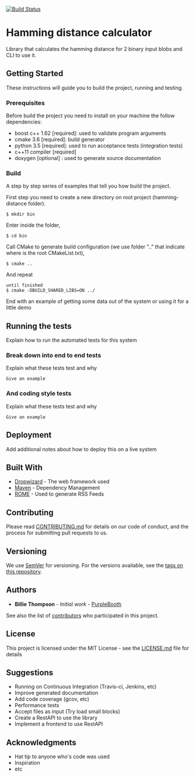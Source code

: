 [![Build Status](https://travis-ci.org/fleith/hamming-distance.svg?branch=master)](https://travis-ci.org/fleith/hamming-distance)

# Hamming distance calculator

Library that calculates the hamming distance for 2 binary input blobs and CLI to use it.

## Getting Started

These instructions will guide you to build the project, running and testing.

### Prerequisites

Before build the project you need to install on your machine the follow dependencies:

* boost c++ 1.62 [required]: used to validate program arguments
* cmake 3.6 [required]: build generator
* python 3.5 [required]: used to run acceptance tests (integration tests)
* c++11 compiler [required]
* doxygen [optional] : used to generate source documentation


### Build

A step by step series of examples that tell you how build the project.

First step you need to create a new directory on root project (hamming-distance folder).

```
$ mkdir bin
```
Enter inside the folder,
```
$ cd bin
```
Call CMake to generate build configuration (we use folder ".." that indicate where is the root CMakeList.txt), 
```
$ cmake ..
```
And repeat

```
until finished
$ cmake -DBUILD_SHARED_LIBS=ON ../
```

End with an example of getting some data out of the system or using it for a little demo

## Running the tests

Explain how to run the automated tests for this system

### Break down into end to end tests

Explain what these tests test and why

```
Give an example
```

### And coding style tests

Explain what these tests test and why

```
Give an example
```

## Deployment

Add additional notes about how to deploy this on a live system

## Built With

* [Dropwizard](http://www.dropwizard.io/1.0.2/docs/) - The web framework used
* [Maven](https://maven.apache.org/) - Dependency Management
* [ROME](https://rometools.github.io/rome/) - Used to generate RSS Feeds

## Contributing

Please read [CONTRIBUTING.md](https://gist.github.com/PurpleBooth/b24679402957c63ec426) for details on our code of conduct, and the process for submitting pull requests to us.

## Versioning

We use [SemVer](http://semver.org/) for versioning. For the versions available, see the [tags on this repository](https://github.com/your/project/tags). 

## Authors

* **Billie Thompson** - *Initial work* - [PurpleBooth](https://github.com/PurpleBooth)

See also the list of [contributors](https://github.com/your/project/contributors) who participated in this project.

## License

This project is licensed under the MIT License - see the [LICENSE.md](LICENSE.md) file for details

## Suggestions

* Running on Continuous Integration (Travis-ci, Jenkins, etc)
* Improve generated documentation
* Add code coverage (gcov, etc)
* Performance tests
* Accept files as input (Try load small blocks)
* Create a RestAPI to use the library
* Implement a frontend to use RestAPI

## Acknowledgments

* Hat tip to anyone who's code was used
* Inspiration
* etc
